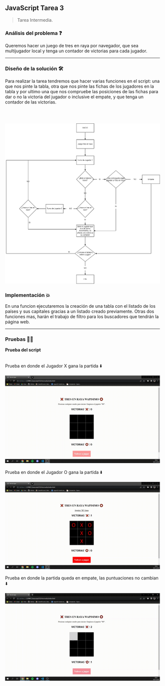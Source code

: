 ## JavaScript Tarea 3

> Tarea Intermedia.

###  Análisis del problema ❓

Queremos hacer un juego de tres en raya por navegador, que sea multijugador local y tenga un contador de victorias para cada jugador.

---

###  Diseño de la solución 🛠️

Para realizar la tarea tendremos que hacer varias funciones en el script: una que nos pinte la tabla, otra que nos pinte las fichas de los jugadores en la tabla y por ultimo una que nos compruebe las posiciones de las fichas para dar o no la victoria del jugador o inclusive el empate, y que tenga un contador de las victorias.

<br/>

![UML](Diagrama.png "UML")
---

### Implementación 💥

En una funcion ejecutaremos la creación de una tabla con el listado de los países y sus capitales gracias a un listado creado previamente. Otras dos funciones mas, harán el trabajo de filtro para los buscadores que tendrán la página web.

---
###  Pruebas 👨‍💻

**Prueba del script**
<br/>
<br/>
<br/>
Prueba en donde el Jugador X gana la partida ⬇️
<br/>
<br/>
![Prueba GIF](JugadorX.gif "Gif X Prueba")
<br/>
<br/>
Prueba en donde el Jugador O gana la partida ⬇️
<br/>
<br/>
![Prueba GIF](JugadorO.gif "Gif O Prueba")
<br/>
<br/>
Prueba en donde la partida queda en empate, las puntuaciones no cambian ⬇️
<br/>
<br/>
![Prueba GIF](Empate.gif "Gif Empate Prueba")
